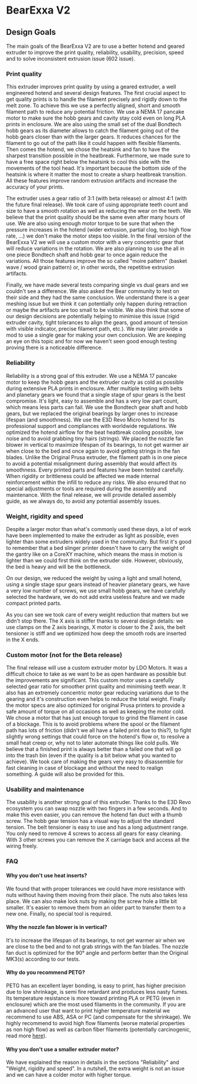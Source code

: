 # BearExxa V2

## Design Goals

The main goals of the BearExxa V2 are to use a better hotend and geared extruder to improve the print quality, reliability, usability, precision, speed and to solve inconsistent extrusion issue (602 issue).


### Print quality

This extruder improves print quality by using a geared extruder, a well engineered hotend and several design features. The first crucial aspect to get quality prints is to handle the filament precisely and rigidly down to the melt zone. To achieve this we use a perfectly aligned, short and smooth filament path to reduce any potential friction. We use a NEMA 17 pancake motor to make sure the hobb gears and cavity stay cold even on long PLA prints in enclosure. We are also using the small set of the dual Bondtech hobb gears as its diameter allows to catch the filament going out of the hobb gears closer than with the larger gears. It reduces chances for the filament to go out of the path like it could happen with flexible filaments. Then comes the hotend, we chose the heatsink and fan to have the sharpest transition possible in the heatbreak. Furthermore, we made sure to have a free space right below the heatsink to cool this side with the movements of the tool head. It's important because the bottom side of the heatsink is where it matter the most to create a sharp heatbreak transition. All these features improve random extrusion artifacts and increase the accuracy of your prints.

The extruder uses a gear ratio of 3:1 (with beta release) or almost 4:1 (with the future final release). We took care of using appropriate teeth count and size to have a smooth rotation as well as reducing the wear on the teeth. We believe that the print quality should be the same even after many hours of use. We are also using enough motor torque to be sure that when the pressure increases in the hotend (wider extrusion, partial clog, too high flow rate, ...) we don't make the motor steps too visible. In the final version of the BearExxa V2 we will use a custom motor with a very concentric gear that will reduce variations in the rotation. We are also planning to use the all in one piece Bondtech shaft and hobb gear to once again reduce the variations. All those features improve the so called "moire pattern" (basket wave / wood grain pattern) or, in other words, the repetitive extrusion artifacts.

Finally, we have made several tests comparing single vs dual gears and we couldn't see a difference. We also asked the Bear community to test on their side and they had the same conclusion. We understand there is a gear meshing issue but we think it can potentially only happen during retraction or maybe the artifacts are too small to be visible. We also think that some of our design decisions are potentially helping to minimise this issue (rigid extruder cavity, tight tolerances to align the gears, good amount of tension with visible indicator, precise filament path, etc.). We may later provide a mod to use a single gear for making your own conclusion. We are keeping an eye on this topic and for now we haven't seen good enough testing proving there is a noticeable difference.


### Reliability

Reliability is a strong goal of this extruder. We use a NEMA 17 pancake motor to keep the hobb gears and the extruder cavity as cold as possible during extensive PLA prints in enclosure. After multiple testing with belts and planetary gears we found that a single stage of spur gears is the best compromise. It's light, easy to assemble and has a very low part count, which means less parts can fail. We use the Bondtech gear shaft and hobb gears, but we replaced the original bearings by larger ones to increase lifespan (and smoothness). We use the E3D Revo Micro hotend for its professional support and compliances with worldwide regulations. We optimized the hotend airflow for the beat heatbreak cooling possible, low noise and to avoid grabbing tiny hairs (strings). We placed the nozzle fan blower in vertical to maximize lifespan of its bearings, to not get warmer air when close to the bed and once again to avoid getting strings in the fan blades. Unlike the Original Prusa extruder, the filament path is in one piece to avoid a potential misalignment during assembly that would affect its smoothness. Every printed parts and features have been tested carefully. When rigidity or brittleness could be affected we made internal reinforcement within the infill to reduce any risks. We also ensured that no special adjustments or tools are required during the assembly and maintenance. With the final release, we will provide detailed assembly guide, as we always do, to avoid any potential assembly issues.


### Weight, rigidity and speed

Despite a larger motor than what's commonly used these days, a lot of work have been implemented to make the extruder as light as possible, even lighter than some extruders widely used in the community. But first it's good to remember that a bed slinger printer doesn't have to carry the weight of the gantry like on a CoreXY machine, which means the mass in motion is lighter than we could first think on the extruder side. However, obviously, the bed is heavy and will be the bottleneck.

On our design, we reduced the weight by using a light and small hotend, using a single stage spur gears instead of heavier planetary gears, we have a very low number of screws, we use small hobb gears, we have carefully selected the hardware, we do not add extra useless feature and we made compact printed parts.

As you can see we took care of every weight reduction that matters but we didn't stop there. The X axis is stiffer thanks to several design details: we use clamps on the Z axis bearings, X motor is closer to the Z axis, the belt tensioner is stiff and we optimized how deep the smooth rods are inserted in the X ends.


### Custom motor (not for the Beta release)

The final release will use a custom extruder motor by LDO Motors. It was a difficult choice to take as we want to be as open hardware as possible but the improvements are significant. This custom motor uses a carefully selected gear ratio for smoother print quality and  minimising teeth wear. It also has an extremely concentric motor gear reducing variations due to the gearing and it's construction even helps to reduce the total weight. Finally the motor specs are also optimized for original Prusa printers to provide a safe amount of torque on all occasions as well as keeping the motor cold. We chose a motor that has just enough torque to grind the filament in case of a blockage. This is to avoid problems where the spool or the filament path has lots of friction (didn't we all have a failed print due to this?), to fight slightly wrong settings that could force on the hotend's flow or, to resolve a small heat creep or, why not to later automate things like cold pulls. We believe that a finished print is always better than a failed one that will go into the trash bin (even if the quality is a bit below what you wanted to achieve). We took care of making the gears very easy to disassemble for fast cleaning in case of blockage and without the need to realign something. A guide will also be provided for this.


### Usability and maintenance

The usability is another strong goal of this extruder. Thanks to the E3D Revo ecosystem you can swap nozzle with two fingers in a few seconds. And to make this even easier, you can remove the hotend fan duct with a thumb screw. The hobb gear tension has a visual way to adjust the standard tension. The belt tensioner is easy to use and has a long adjustment range. You only need to remove 4 screws to access all gears for easy cleaning. With 3 other screws you can remove the X carriage back and access all the wiring freely.


### FAQ

#### Why you don't use heat inserts?
We found that with proper tolerances we could have more resistance with nuts without having them moving from their place. The nuts also takes less place. We can also make lock nuts by making the screw hole a little bit smaller. It's easier to remove them from an older part to transfer them to a new one. Finally, no special tool is required.

#### Why the nozzle fan blower is in vertical?
It's to increase the lifespan of its bearings, to not get warmer air when we are close to the bed and to not grab strings with the fan blades. The nozzle fan duct is optimized for the 90° angle and perform better than the Original MK3(s) according to our tests.

#### Why do you recommend PETG?
PETG has an excellent layer bonding, is easy to print, has higher precision due to low shrinkage, is semi fire retardant and produces less nasty fumes. Its temperature resistance is more toward printing PLA or PETG (even in enclosure) which are the most used filaments in the community. If you are an advanced user that want to print higher temperature material we recommend to use ABS, ASA or PC (and compensate for the shrinkage). We highly recommend to avoid high flow filaments (worse material properties as non high flow) as well as carbon fiber filaments (potentially carcinogenic, read more [here](https://hackaday.com/2024/08/07/on-carbon-fiber-types-and-their-carcinogenic-risks/)).

#### Why you don't use a smaller extruder motor?
We have explained the reason in details in the sections "Reliability" and "Weight, rigidity and speed". In a nutshell, the extra weight is not an issue and we can have a colder motor with higher torque.
